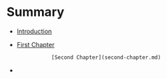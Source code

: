# Summary

* [Introduction](README.md)
* [First Chapter](chapter1.md)

                 [Second Chapter](second-chapter.md)

* 




